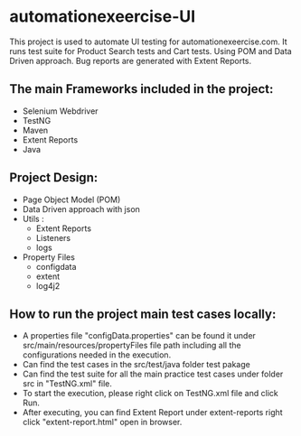# automationexeercise-UI

This project is used to automate UI testing for automationexeercise.com. It runs test suite for Product Search tests and Cart tests. Using POM and Data Driven approach. Bug reports are generated with Extent Reports.
## The main Frameworks included in the project:

 - Selenium Webdriver
 - TestNG
 - Maven
 - Extent Reports
 - Java

## Project Design:
- Page Object Model (POM)
- Data Driven approach with json
- Utils :
    - Extent Reports
    - Listeners
    - logs
- Property Files
    - configdata
    - extent
    - log4j2
    

## How to run the project main test cases locally:

- A properties file "configData.properties" can be found it under src/main/resources/propertyFiles file path including all the configurations needed in the execution.
- Can find the test cases in the src/test/java folder test pakage
- Can find the test suite for all the main practice test cases under folder src in "TestNG.xml" file.
- To start the execution, please right click on TestNG.xml file and click Run.
- After executing, you can find Extent Report under extent-reports right click "extent-report.html" open in browser.